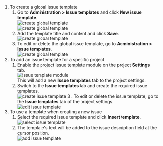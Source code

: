 1. To create a global issue template
    1. Go to **Administration > Issue templates** and click **New issue template**.  
      ![create global template](global_issue_template_1.PNG)  
      ![create global template](global_issue_template_2.PNG)
    2. Add the template title and content and click **Save**.  
    ![create global template](global_issue_template_3.PNG)
    3. To edit or delete the global issue template, go to **Administration > Issue templates**.  
    ![create global template](global_issue_template_3.PNG)
2. To add an issue template for a specific project
    1. Enable the project issue template module on the project **Settings** tab.  
      ![issue template module](issue_template_1.PNG)  
      This will add a new **Issue templates** tab to the project settings.
    2. Switch to the **Issue templates** tab and create the required issue templates.  
    ![create issue template](issue_template_2.PNG)
    3 . To edit or delete the issue template, go to the **Issue templates** tab of the project settings.  
    ![edit issue template](issue_template_5.PNG)
3. To use a template when creating a new issue
    1. Select the required issue template and click **Insert template**.  
    ![select issue template](issue_template_3.PNG)
    2. The template's text will be added to the issue description field at the cursor position.  
    ![add issue template](issue_template_4.PNG)
